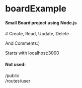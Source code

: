 # boardExample

<h4>Small Board project using Node.js </h4>
 # Create, Read, Update, Delete
 
And Comments:) 
 
 Starts with localhost:3000
 
<h4>Not used: </h4>
/public
<br>
/routes/user
